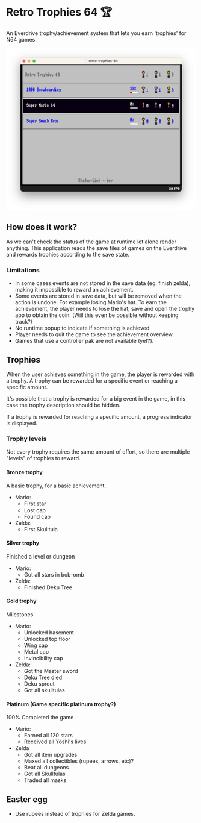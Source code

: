 # Retro Trophies 64 🏆

An Everdrive trophy/achievement system that lets you earn 'trophies' for N64 games.

![Screenshot](/screens/screenshot.png)

## How does it work?

As we can't check the status of the game at runtime let alone render anything. 
This application reads the save files of games on the Everdrive and rewards trophies according to the save state.

### Limitations

- In some cases events are not stored in the save data (eg. finish zelda), making it impossible to reward an achievement.
- Some events are stored in save data, but will be removed when the action is undone. For example losing Mario's hat. To earn the achievement, the player needs to lose the hat, save and open the trophy app to obtain the coin. (Will this even be possible without keeping track?)
- No runtime popup to indicate if something is achieved.
- Player needs to quit the game to see the achievement overview.
- Games that use a controller pak are not available (yet?).

## Trophies

When the user achieves something in the game, the player is rewarded with a trophy. A trophy can be rewarded for a specific event or reaching a specific amount. 

It's possible that a trophy is rewarded for a big event in the game, in this case the trophy description should be hidden.

If a trophy is rewarded for reaching a specific amount, a progress indicator is displayed. 

### Trophy levels
Not every trophy requires the same amount of effort, so there are multiple "levels" of trophies to reward.

#### Bronze trophy
A basic trophy, for a basic achievement.

- Mario:
  - First star
  - Lost cap
  - Found cap
- Zelda:
  - First Skulltula

#### Silver trophy
Finished a level or dungeon

- Mario:
  - Got all stars in bob-omb
- Zelda:
  - Finished Deku Tree

#### Gold trophy
Milestones.

- Mario:
  - Unlocked basement
  - Unlocked top floor
  - Wing cap
  - Metal cap
  - Invincibility cap
- Zelda:
  - Got the Master sword
  - Deku Tree died
  - Deku sprout
  - Got all skulltulas



#### Platinum (Game specific platinum trophy?)
100% Completed the game
- Mario:
  - Earned all 120 stars
  - Received all Yoshi's lives
- Zelda
  - Got all item upgrades
  - Maxed all collectibles (rupees, arrows, etc)?
  - Beat all dungeons
  - Got all Skulltulas
  - Traded all masks

## Easter egg
- Use rupees instead of trophies for Zelda games.
